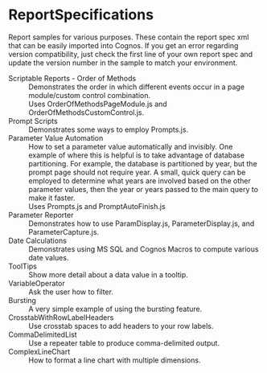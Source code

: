 # ReportSpecifications
Report samples for various purposes.  These contain the report spec xml that can be easily imported into Cognos.  If you get an error regarding version compatibility, just check the first line of your own report spec and update the version number in the sample to match your environment.


<dl>
  <dt>Scriptable Reports - Order of Methods</dt>
  <dd>Demonstrates the order in which different events occur in a page module/custom control combination.<br />Uses OrderOfMethodsPageModule.js and OrderOfMethodsCustomControl.js.</dd>
  
  <dt>Prompt Scripts</dt>
  <dd>Demonstrates some ways to employ Prompts.js.</dd>
  
  <dt>Parameter Value Automation</dt>
  <dd>How to set a parameter value automatically and invisibly.  One example of where this is helpful is to take advantage of database partitioning.  For example, the database is partitioned by year, but the prompt page should not require year.  A small, quick query can be employed to determine what years are involved based on the other parameter values, then the year or years passed to the main query to make it faster.<br />Uses Prompts.js and PromptAutoFinish.js</dd>
  
  <dt>Parameter Reporter</dt>
  <dd>Demonstrates how to use ParamDisplay.js, ParameterDisplay.js, and ParameterCapture.js.</dd>
  
  <dt>Date Calculations</dt>
  <dd>Demonstrates using MS SQL and Cognos Macros to compute various date values.</dd>
  
  <dt>ToolTips</dt>
  <dd>Show more detail about a data value in a tooltip.</dd>
  
  <dt>VariableOperator</dt>
  <dd>Ask the user how to filter.</dd>
  
  <dt>Bursting</dt>
  <dd>A very simple example of using the bursting feature.</dd>
  
  <dt>CrosstabWithRowLabelHeaders</dt>
  <dd>Use crosstab spaces to add headers to your row labels.</dd>
  
  <dt>CommaDelimitedList</dt>
  <dd>Use a repeater table to produce comma-delimited output.</dd>
  
  <dt>ComplexLineChart</dt>
  <dd>How to format a line chart with multiple dimensions.</dd>
</dl>
